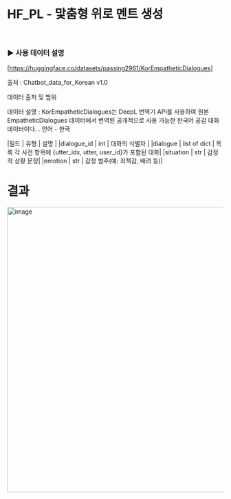 # HF_PL - 맟춤형 위로 멘트 생성<br>

<br />

### ▶️ 사용 데이터 설명

[https://huggingface.co/datasets/passing2961/KorEmpatheticDialogues]

출처 : Chatbot_data_for_Korean v1.0


데이터 출처 및 범위

데이터 설명 : 
KorEmpatheticDialogues는 DeepL 번역기 API를 사용하여 원본 EmpatheticDialogues 데이터에서
번역된 공개적으로 사용 가능한 한국어 공감 대화 데이터이다. .
언어 - 한국

|필드 |	유형 | 설명 |
|dialogue_id | int | 대화의 식별자 |
|dialogue | list of dict | 목록	각 사전 항목에 {utter_idx, utter, user_id}가 포함된 대화|
|situation	| str |	감정적 상황 문장|
|emotion | str |	감정 범주(예: 죄책감, 배려 등)|

# 결과<br />

<img width="672" height="662" alt="image" src="https://github.com/user-attachments/assets/2eaaefdd-eda2-47bf-b0f7-6c868f82122e" />
